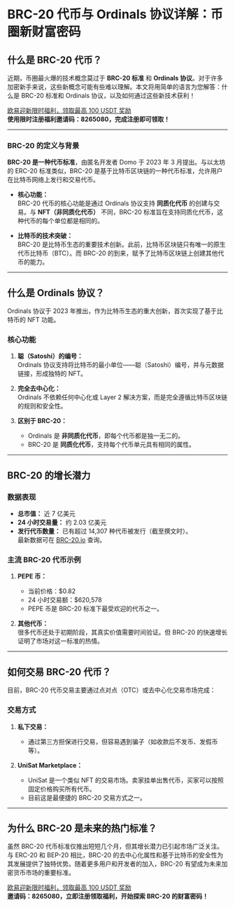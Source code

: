 # BRC-20 代币与 Ordinals 协议详解：币圈新财富密码

## 什么是 BRC-20 代币？

近期，币圈最火爆的技术概念莫过于 **BRC-20 标准** 和 **Ordinals 协议**。对于许多加密新手来说，这些新概念可能有些难以理解。本文将用简单的语言为您解答：什么是 BRC-20 标准和 Ordinals 协议，以及如何通过这些新技术获利！

[欧易迎新限时福利，领取最高 100 USDT 奖励](https://bit.ly/OKXe)  
**使用限时注册福利邀请码：8265080，完成注册即可领取！**

---

### BRC-20 的定义与背景

**BRC-20 是一种代币标准**，由匿名开发者 Domo 于 2023 年 3 月提出。与以太坊的 ERC-20 标准类似，BRC-20 是基于比特币区块链的一种代币标准，允许用户在比特币网络上发行和交易代币。

- **核心功能：**  
  BRC-20 代币的核心功能是通过 Ordinals 协议支持 **同质化代币** 的创建与交易。与 **NFT（非同质化代币）** 不同，BRC-20 标准旨在支持同质化代币，这种代币的每个单位都是相同的。

- **比特币的技术突破：**  
  BRC-20 是比特币生态的重要技术创新。此前，比特币区块链只有唯一的原生代币比特币（BTC）。而 BRC-20 的到来，赋予了比特币区块链上创建其他代币的能力。

---

## 什么是 Ordinals 协议？

Ordinals 协议于 2023 年推出，作为比特币生态的重大创新，首次实现了基于比特币的 NFT 功能。

### 核心功能

1. **聪（Satoshi）的编号：**  
   Ordinals 协议支持将比特币的最小单位——聪（Satoshi）编号，并与元数据链接，形成独特的 NFT。

2. **完全去中心化：**  
   Ordinals 不依赖任何中心化或 Layer 2 解决方案，而是完全遵循比特币区块链的规则和安全性。

3. **区别于 BRC-20：**  
   - Ordinals 是 **非同质化代币**，即每个代币都是独一无二的。
   - BRC-20 是 **同质化代币**，支持每个代币单元具有相同的属性。

---

## BRC-20 的增长潜力

### 数据表现

- **总市值：** 近 7 亿美元  
- **24 小时交易量：** 约 2.03 亿美元  
- **发行代币数量：** 已有超过 14,307 种代币被发行（截至撰文时）。  
  最新数据可在 [BRC-20.io](https://brc-20.io/) 查询。

### 主流 BRC-20 代币示例

1. **PEPE 币：**  
   - 当前价格：$0.82  
   - 24 小时交易额：$620,578  
   - PEPE 币是 BRC-20 标准下最受欢迎的代币之一。

2. **其他代币：**  
   很多代币还处于初期阶段，其真实价值需要时间验证。但 BRC-20 的快速增长证明了市场对这一标准的热情。

---

## 如何交易 BRC-20 代币？

目前，BRC-20 代币交易主要通过点对点（OTC）或去中心化交易市场完成：

### 交易方式

1. **私下交易：**  
   - 通过第三方担保进行交易，但容易遇到骗子（如收款后不发币、发假币等）。

2. **UniSat Marketplace：**  
   - UniSat 是一个类似 NFT 的交易市场。卖家挂单出售代币，买家可以按照固定价格购买所有代币。  
   - 目前这是最便捷的 BRC-20 交易方式之一。

---

## 为什么 BRC-20 是未来的热门标准？

虽然 BRC-20 代币标准仅推出短短几个月，但其增长潜力已引起市场广泛关注。与 ERC-20 和 BEP-20 相比，BRC-20 的去中心化属性和基于比特币的安全性为其发展提供了独特优势。随着更多用户和开发者的加入，BRC-20 有望成为未来加密货币市场的重要标准。

[欧易迎新限时福利，领取最高 100 USDT 奖励](https://bit.ly/OKXe)  
**邀请码：8265080，立即注册领取福利，开始探索 BRC-20 的财富密码！**

